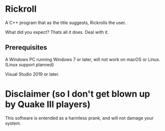 # Rickroll
A C++ program that as the title suggests, Rickrolls the user. 

What did you expect? Thats all it does. Deal with it.


## Prerequisites
A Windows PC running Windows 7 or later, will not work on macOS or Linux. (Linux support planned)

Visual Studio 2019 or later.

# Disclaimer (so I don't get blown up by Quake III players)
This software is entended as a harmless prank, and will not damage your system.

